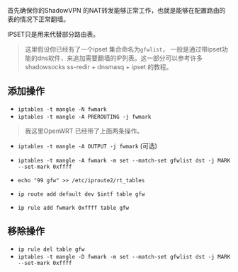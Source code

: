 首先确保你的ShadowVPN 的NAT转发能够正常工作，也就是能够在配置路由的表的情况下正常翻墙。 

IPSET只是用来代替部分路由表。

> 这里假设你已经有了一个ipset 集合命名为`gfwlist`， 一般是通过带ipset功能的dns软件，来追加需要翻墙的IP列表。这一部分可以参考许多shadowsocks ss-redir + dnsmasq + ipset 的教程。

添加操作
-------
+ `iptables -t mangle -N fwmark`
+ `iptables -t mangle -A PREROUTING -j fwmark`

> 我这里OpenWRT 已经带了上面两条操作。

+ `iptables -t mangle -A OUTPUT -j fwmark` (可选)

+ `iptables -t mangle -A fwmark -m set --match-set gfwlist dst -j MARK --set-mark 0xffff`
+ `echo "99 gfw" >> /etc/iproute2/rt_tables`
+ `ip route add default dev $intf table gfw`
+ `ip rule add fwmark 0xffff table gfw`

移除操作
-------
+ `ip rule del table gfw`
+ `iptables -t mangle -D fwmark -m set --match-set gfwlist dst -j MARK --set-mark 0xffff`
